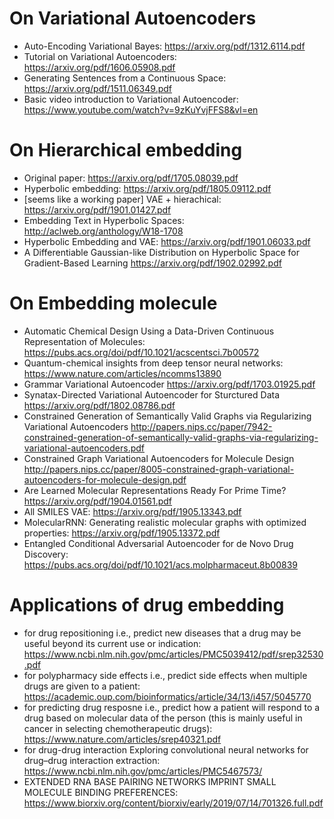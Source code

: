 # On Variational Autoencoders
* Auto-Encoding Variational Bayes: https://arxiv.org/pdf/1312.6114.pdf
* Tutorial on Variational Autoencoders: https://arxiv.org/pdf/1606.05908.pdf
* Generating Sentences from a Continuous Space: https://arxiv.org/pdf/1511.06349.pdf
* Basic video introduction to Variational Autoencoder: https://www.youtube.com/watch?v=9zKuYvjFFS8&vl=en

# On Hierarchical embedding
* Original paper: https://arxiv.org/pdf/1705.08039.pdf
* Hyperbolic embedding: https://arxiv.org/pdf/1805.09112.pdf
* [seems like a working paper] VAE + hierachical: https://arxiv.org/pdf/1901.01427.pdf
* Embedding Text in Hyperbolic Spaces: http://aclweb.org/anthology/W18-1708
* Hyperbolic Embedding and VAE: https://arxiv.org/pdf/1901.06033.pdf
* A Differentiable Gaussian-like Distribution on Hyperbolic Space for Gradient-Based Learning https://arxiv.org/pdf/1902.02992.pdf

# On Embedding molecule
* Automatic Chemical Design Using a Data-Driven Continuous Representation of Molecules: https://pubs.acs.org/doi/pdf/10.1021/acscentsci.7b00572
* Quantum-chemical insights from deep tensor neural networks:
https://www.nature.com/articles/ncomms13890
* Grammar Variational Autoencoder
https://arxiv.org/pdf/1703.01925.pdf
* Synatax-Directed Variational Autoencoder for Sturctured Data
https://arxiv.org/pdf/1802.08786.pdf
* Constrained Generation of Semantically Valid Graphs via Regularizing Variational Autoencoders
http://papers.nips.cc/paper/7942-constrained-generation-of-semantically-valid-graphs-via-regularizing-variational-autoencoders.pdf
* Constrained Graph Variational Autoencoders for Molecule Design
http://papers.nips.cc/paper/8005-constrained-graph-variational-autoencoders-for-molecule-design.pdf
* Are Learned Molecular Representations Ready For Prime Time?
https://arxiv.org/pdf/1904.01561.pdf
* All SMILES VAE: https://arxiv.org/pdf/1905.13343.pdf
* MolecularRNN: Generating realistic molecular graphs with optimized properties: https://arxiv.org/pdf/1905.13372.pdf
* Entangled Conditional Adversarial Autoencoder for de Novo Drug Discovery: https://pubs.acs.org/doi/pdf/10.1021/acs.molpharmaceut.8b00839


# Applications of drug embedding
* for drug repositioning i.e., predict new diseases that a drug may be useful beyond its current use or indication: https://www.ncbi.nlm.nih.gov/pmc/articles/PMC5039412/pdf/srep32530.pdf
* for polypharmacy side effects i.e., predict side effects when multiple drugs are given to a patient: https://academic.oup.com/bioinformatics/article/34/13/i457/5045770
* for predicting drug resposne i.e., predict how a patient will respond to a drug based on molecular data of the person (this is mainly useful in cancer in selecting chemotherapeutic drugs): https://www.nature.com/articles/srep40321.pdf
* for drug-drug interaction Exploring convolutional neural networks for drug–drug interaction extraction: https://www.ncbi.nlm.nih.gov/pmc/articles/PMC5467573/
* EXTENDED RNA BASE PAIRING NETWORKS IMPRINT SMALL
MOLECULE BINDING PREFERENCES: https://www.biorxiv.org/content/biorxiv/early/2019/07/14/701326.full.pdf
